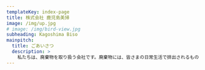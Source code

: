```yaml
---
templateKey: index-page
title: 株式会社 鹿児島美掃
image: /img/up.jpg
# image: /img/bird-view.jpg
subheading: Kagoshima Biso
mainpitch:
  title: ごあいさつ
  description: >
    私たちは、廃棄物を取り扱う会社です。廃棄物には、皆さまの日常生活で排出されるものや、企業等の事業活動で排出されるものなど、様々な種類があります。毎年、鹿児島県では約900万トンもの廃棄物が排出されていますが、たくさんの同業の仲間たちによってキレイで安全な街が維持されています。私たちが目指すのも、その維持への貢献です。そしてさらに質の良いサービスによって、より良い社会、持続可能な社会を作り続けていきます。地域社会と共存しながら、鹿児島美掃はスタッフ全員で真正面から取り組んでまいります。
---
```

